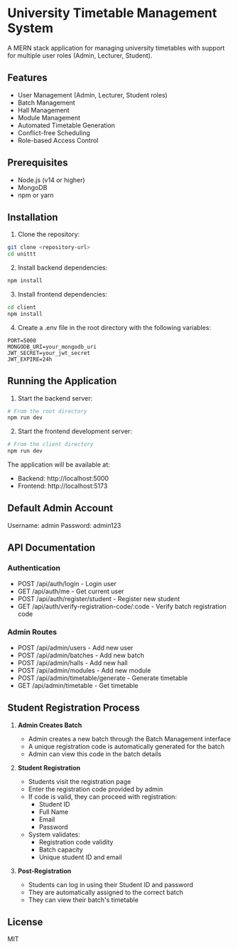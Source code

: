 # University Timetable Management System

A MERN stack application for managing university timetables with support for multiple user roles (Admin, Lecturer, Student).

## Features

- User Management (Admin, Lecturer, Student roles)
- Batch Management
- Hall Management
- Module Management
- Automated Timetable Generation
- Conflict-free Scheduling
- Role-based Access Control

## Prerequisites

- Node.js (v14 or higher)
- MongoDB
- npm or yarn

## Installation

1. Clone the repository:
```bash
git clone <repository-url>
cd unittt
```

2. Install backend dependencies:
```bash
npm install
```

3. Install frontend dependencies:
```bash
cd client
npm install
```

4. Create a .env file in the root directory with the following variables:
```
PORT=5000
MONGODB_URI=your_mongodb_uri
JWT_SECRET=your_jwt_secret
JWT_EXPIRE=24h
```

## Running the Application

1. Start the backend server:
```bash
# From the root directory
npm run dev
```

2. Start the frontend development server:
```bash
# From the client directory
npm run dev
```

The application will be available at:
- Backend: http://localhost:5000
- Frontend: http://localhost:5173

## Default Admin Account

Username: admin
Password: admin123

## API Documentation

### Authentication
- POST /api/auth/login - Login user
- GET /api/auth/me - Get current user
- POST /api/auth/register/student - Register new student
- GET /api/auth/verify-registration-code/:code - Verify batch registration code

### Admin Routes
- POST /api/admin/users - Add new user
- POST /api/admin/batches - Add new batch
- POST /api/admin/halls - Add new hall
- POST /api/admin/modules - Add new module
- POST /api/admin/timetable/generate - Generate timetable
- GET /api/admin/timetable - Get timetable

## Student Registration Process

1. **Admin Creates Batch**
   - Admin creates a new batch through the Batch Management interface
   - A unique registration code is automatically generated for the batch
   - Admin can view this code in the batch details

2. **Student Registration**
   - Students visit the registration page
   - Enter the registration code provided by admin
   - If code is valid, they can proceed with registration:
     - Student ID
     - Full Name
     - Email
     - Password
   - System validates:
     - Registration code validity
     - Batch capacity
     - Unique student ID and email

3. **Post-Registration**
   - Students can log in using their Student ID and password
   - They are automatically assigned to the correct batch
   - They can view their batch's timetable

## License

MIT
